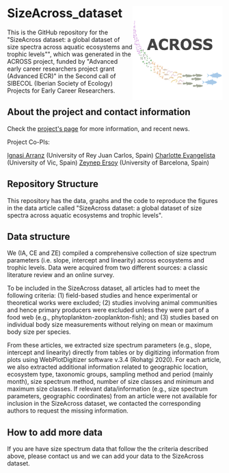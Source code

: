 # SizeAcross_dataset <img src="graphs/logo_across.png" align="right" height="220" width="210" ></a>

This is the GitHub repository for the "SizeAcross dataset: a global dataset of size spectra across aquatic ecosystems and trophic levels"", which was generated in the ACROSS project, funded by "Advanced early career researchers project grant (Advanced ECR)"
in the Second call of SIBECOL (Iberian Society of Ecology) Projects for Early Career Researchers.


## About the project and contact information

Check the [project's page](https://sibecol-across.com/) for more information, and recent news.


Project Co-PIs: 

<a href="https://www.ignasiarranz.com/" target="_blank">Ignasi Arranz</a> (University of Rey Juan Carlos, Spain)
<a href="https://charlotteevangelista.weebly.com/" target="_blank">Charlotte Evangelista</a> (University of Vic, Spain)
<a href="https://zeynepersoy.com/" target="_blank">Zeynep Ersoy</a> (University of Barcelona, Spain)


## Repository Structure

This repository has the data, graphs and the code to reproduce the figures in the data article called "SizeAcross dataset: a global dataset of size spectra across aquatic ecosystems and trophic levels".


## Data structure

We (IA, CE and ZE) compiled a comprehensive collection of size spectrum parameters (i.e. slope, intercept and linearity) across ecosystems and trophic levels. Data were acquired from two different sources: a classic literature review and an online survey. 

To be included in the SizeAcross dataset, all articles had to meet the following criteria: (1) field-based studies and hence experimental or theoretical works were excluded; (2) studies involving animal communities and hence primary producers were excluded unless they were part of a food web (e.g., phytoplankton-zooplankton-fish); and (3) studies based on individual body size measurements without relying on mean or maximum body size per species.

From these articles, we extracted size spectrum parameters (e.g., slope, intercept and linearity) directly from tables or by digitizing information from plots using WebPlotDigitizer software v.3.4 (Rohatgi 2020). For each article, we also extracted additional information related to geographic location, ecosystem type, taxonomic groups, sampling method and period (mainly month), size spectrum method, number of size classes and minimum and maximum size classes. If relevant data/information (e.g., size spectrum parameters, geographic coordinates) from an article were not available for inclusion in the SizeAcross dataset, we contacted the corresponding authors to request the missing information. 


## How to add more data

If you are have size spectrum data that follow the the criteria described above, please contact us and we can add your data to the SizeAcross dataset.
